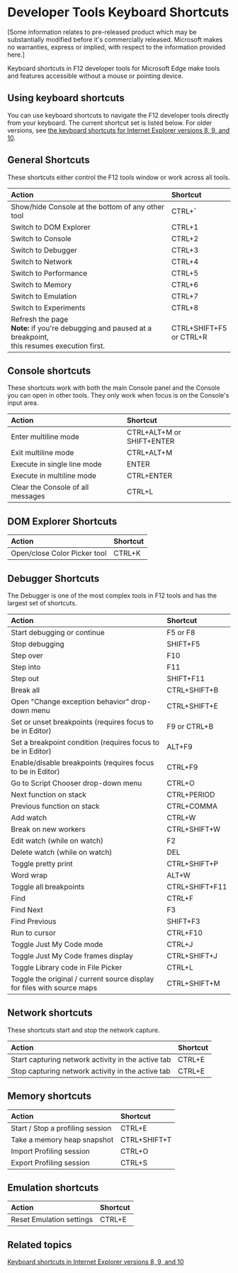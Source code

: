 # Developer Tools Keyboard Shortcuts
[Some information relates to pre-released product which may be substantially modified before it's commercially released. Microsoft makes no warranties, express or implied, with respect to the information provided here.]

Keyboard shortcuts in F12 developer tools for Microsoft Edge make tools and features accessible without a mouse or pointing device.

## Using keyboard shortcuts
You can use keyboard shortcuts to navigate the F12 developer tools directly from your keyboard. The current shortcut set is listed below. For older versions, see [the keyboard shortcuts for Internet Explorer versions 8, 9, and 10](https://msdnstage.redmond.corp.microsoft.com/en-us/library/dd565630(v=vs.85).aspx).

## General Shortcuts
These shortcuts either control the F12 tools window or work across all tools.


Action | Shortcut 
:------------ | :------------- 
Show/hide Console at the bottom of any other tool  | CTRL+**`**
Switch to DOM Explorer | CTRL+1
Switch to Console |  CTRL+2 
Switch to Debugger | CTRL+3 
Switch to Network | CTRL+4 
Switch to Performance | CTRL+5 
Switch to Memory | CTRL+6 
Switch to Emulation | CTRL+7 
Switch to Experiments | CTRL+8 
Refresh the page <br>**Note:** if you're debugging and paused at a breakpoint,<br> this resumes execution first. | CTRL+SHIFT+F5 <br>or CTRL+R

## Console shortcuts
These shortcuts work with both the main Console panel and the Console you can open in other tools. They only work when focus is on the Console's input area.

Action | Shortcut 
:------------ | :------------- 
Enter multiline mode | CTRL+ALT+M or SHIFT+ENTER 
Exit multiline mode | CTRL+ALT+M 
Execute in single line mode | ENTER 
Execute in multiline mode | CTRL+ENTER 
Clear the Console of all messages | CTRL+L 

## DOM Explorer Shortcuts

Action | Shortcut 
:------------ | :------------- 
Open/close Color Picker tool  | CTRL+K

## Debugger Shortcuts
The Debugger is one of the most complex tools in F12 tools and has the largest set of shortcuts.


Action | Shortcut 
:------------ | :------------- 
Start debugging or continue  | F5 or F8
Stop debugging | SHIFT+F5 
Step over | F10 
Step into | F11 
Step out | SHIFT+F11 
Break all | CTRL+SHIFT+B 
Open "Change exception behavior" drop-down menu | CTRL+SHIFT+E 
Set or unset breakpoints (requires focus to be in Editor) | F9 or CTRL+B 
Set a breakpoint condition (requires focus to be in Editor) | ALT+F9 
Enable/disable breakpoints (requires focus to be in Editor) | CTRL+F9 
Go to Script Chooser drop-down menu | CTRL+O 
Next function on stack | CTRL+PERIOD 
Previous function on stack | CTRL+COMMA 
Add watch | CTRL+W 
Break on new workers | CTRL+SHIFT+W 
Edit watch (while on watch) | F2 
Delete watch (while on watch) | DEL 
Toggle pretty print | CTRL+SHIFT+P 
Word wrap | ALT+W 
Toggle all breakpoints | CTRL+SHIFT+F11 
Find | CTRL+F 
Find Next | F3 
Find Previous | SHIFT+F3 
Run to cursor | CTRL+F10 
Toggle Just My Code mode | CTRL+J 
Toggle Just My Code frames display | CTRL+SHIFT+J 
Toggle Library code in File Picker | CTRL+L 
Toggle the original / current source display for files with source maps | CTRL+SHIFT+M 

## Network shortcuts
These shortcuts start and stop the network capture.

Action | Shortcut 
:------------ | :------------- 
Start capturing network activity in the active tab  | CTRL+E
Stop capturing network activity in the active tab | CTRL+E

## Memory shortcuts
Action | Shortcut 
:------------ | :------------- 
Start / Stop a profiling session  | CTRL+E 
Take a memory heap snapshot | CTRL+SHIFT+T 
Import Profiling session | CTRL+O
Export Profiling session | CTRL+S

## Emulation shortcuts
Action | Shortcut 
:------------ | :------------- 
Reset Emulation settings  | CTRL+E 

## Related topics

[Keyboard shortcuts in Internet Explorer versions 8, 9, and 10](https://msdn.microsoft.com/en-us/library/dd565630(v=vs.85).aspx)

